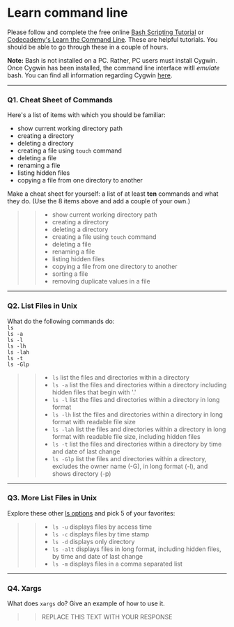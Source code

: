 # Learn command line

Please follow and complete the free online [Bash Scripting Tutorial](https://ryanstutorials.net/bash-scripting-tutorial/) or [Codecademy's Learn the Command Line](https://www.codecademy.com/learn/learn-the-command-line). These are helpful tutorials. You should be able to go through these in a couple of hours.

**Note:** Bash is not installed on a PC. Rather, PC users must install Cygwin. Once Cygwin has been installed, the command line interface witll _emulate_ bash. You can find all information regarding Cygwin [here](https://www.cygwin.com/).

---

### Q1.  Cheat Sheet of Commands  

Here's a list of items with which you should be familiar:  
* show current working directory path
* creating a directory
* deleting a directory
* creating a file using `touch` command
* deleting a file
* renaming a file
* listing hidden files
* copying a file from one directory to another

Make a cheat sheet for yourself: a list of at least **ten** commands and what they do.  (Use the 8 items above and add a couple of your own.)  

> > * show current working directory path
> > * creating a directory
> > * deleting a directory
> > * creating a file using `touch` command
> > * deleting a file
> > * renaming a file
> > * listing hidden files
> > * copying a file from one directory to another
> > * sorting a file
> > * removing duplicate values in a file

---

### Q2.  List Files in Unix   

What do the following commands do:  
`ls`  
`ls -a`  
`ls -l`  
`ls -lh`  
`ls -lah`  
`ls -t`  
`ls -Glp`  

> > * `ls`  list the files and directories within a directory 
> > * `ls -a`  list the files and directories within a directory including hidden files that begin with '.'
> > * `ls -l`  list the files and directories within a directory in long format
> > * `ls -lh`  list the files and directories within a directory in long format with readable file size
> > * `ls -lah`  list the files and directories within a directory in long format with readable file size, including hidden files
> > * `ls -t`  list the files and directories within a directory by time and date of last change
> > * `ls -Glp` list the files and directories within a directory, excludes the owner name (-G), in long format (-l), and shows directory (-p) 

---

### Q3.  More List Files in Unix  

Explore these other [ls options](http://www.techonthenet.com/unix/basic/ls.php) and pick 5 of your favorites:

> > * `ls -u` displays files by access time
> > * `ls -c` displays files by time stamp
> > * `ls -d` displays only directory
> > * `ls -alt` displays files in long format, including hidden files, by time and date of last change
> > * `ls -m` displays files in a comma separated list

---

### Q4.  Xargs   

What does `xargs` do? Give an example of how to use it.

> > REPLACE THIS TEXT WITH YOUR RESPONSE

 

